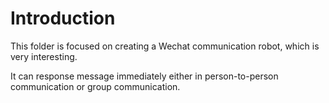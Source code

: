 # Introduction
This folder is focused on creating a Wechat communication robot, which is very interesting.

It can response message immediately either in person-to-person communication or group communication.
